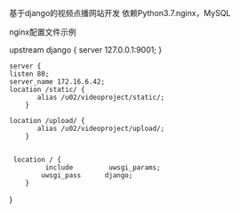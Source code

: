 
基于django的视频点播网站开发
依赖Python3.7.nginx，MySQL

nginx配置文件示例


 upstream django {
    server 127.0.0.1:9001;
   }

    server {
    listen 80;
    server_name 172.16.6.42; 
    location /static/ {
           alias /u02/videoproject/static/;
        }

    location /upload/ {
           alias /u02/videoproject/upload/;
        }


     location / {
             include         uwsgi_params;
            uwsgi_pass      django;
        }
}
